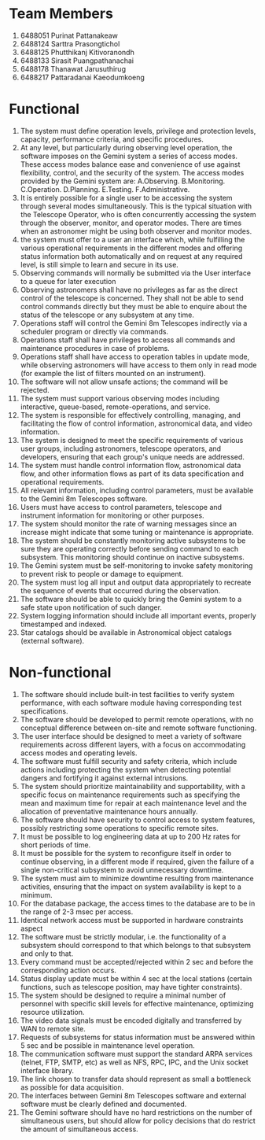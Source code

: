 # Team Members
1. 6488051	Purinat	Pattanakeaw
2. 6488124	Sarttra	Prasongtichol
3. 6488125	Phutthikanj	Kitivoranondh
4. 6488133	Sirasit	Puangpathanachai
5. 6488178	Thanawat	Jarusuthirug
6. 6488217	Pattaradanai	Kaeodumkoeng

# Functional
1. The system must define operation levels, privilege and protection levels, capacity, performance criteria, and specific procedures.
2. At any level, but particularly during observing level operation, the software imposes on the Gemini system a series of access modes. These access modes balance ease and convenience of use against flexibility, control, and the security of the system. The access modes provided by the Gemini system are: 
A.Observing.
B.Monitoring. 
C.Operation. 
D.Planning. 
E.Testing. 
F.Administrative. 
3. It is entirely possible for a single user to be accessing the system through several modes simultaneously. This is the typical situation with the Telescope Operator, who is often concurrently accessing the system through the observer, monitor, and operator modes. There are times when an astronomer might be using both observer and monitor modes.
4. the system must offer to a user an interface which, while fulfilling the various operational requirements in the different modes and offering status information both automatically and on request at any required level, is still simple to learn and secure in its use.
5. Observing commands will normally be submitted via the User interface to a queue for later execution
6. Observing astronomers shall have no privileges as far as the direct control of the telescope is concerned. They shall not be able to send control commands directly but they must be able to enquire about the status of the telescope or any subsystem at any time. 
7. Operations staff will control the Gemini 8m Telescopes indirectly via a scheduler program or directly via commands.
8. Operations staff shall have privileges to access all commands and maintenance procedures in case of problems.
9. Operations staff shall have access to operation tables in update mode, while observing astronomers will have access to them only in read mode (for example the list of filters mounted on an instrument).
10. The software will not allow unsafe actions; the command will be rejected.
11. The system must support various observing modes including interactive, queue-based, remote-operations, and service.
12. The system is responsible for effectively controlling, managing, and facilitating the flow of control information, astronomical data, and video information.
13. The system is designed to meet the specific requirements of various user groups, including astronomers, telescope operators, and developers, ensuring that each group's unique needs are addressed.
14. The system must handle control information flow, astronomical data flow, and other information flows as part of its data specification and operational requirements.
15. All relevant information, including control parameters, must be available to the Gemini 8m Telescopes software.
16. Users must have access to control parameters, telescope and instrument information for monitoring or other purposes.
17. The system should monitor the rate of warning messages since an increase might indicate that some tuning or maintenance is appropriate.
18. The system should be constantly monitoring active subsystems to be sure they are operating correctly before sending command to each subsystem. This monitoring should continue on inactive subsystems.
20. The Gemini system must be self-monitoring to invoke safety monitoring to prevent risk to people or damage to equipment.
21. The system must log all input and output data appropriately to recreate the sequence of events that occurred during the observation.
22. The software should be able to quickly bring the Gemini system to a safe state upon notification of such danger.
23. System logging information should include all important events, properly timestamped and indexed.
24. Star catalogs should be available in Astronomical object catalogs (external software).


# Non-functional
1. The software should include built-in test facilities to verify system performance, with each software module having corresponding test specifications.
2. The software should be developed to permit remote operations, with no conceptual difference between on-site and remote software functioning.
3. The user interface should be designed to meet a variety of software requirements across different layers, with a focus on accommodating access modes and operating levels.
4. The software must fulfill security and safety criteria, which include actions including protecting the system when detecting potential dangers and fortifying it against external intrusions.
5. The system should prioritize maintainability and supportability, with a specific focus on maintenance requirements such as specifying the mean and maximum time for repair at each maintenance level and the allocation of preventative maintenance hours annually.
6. The software should have security to control access to system features, possibly restricting some operations to specific remote sites.
7. It must be possible to log engineering data at up to 200 Hz rates for short periods of time.
8. It must be possible for the system to reconfigure itself in order to continue observing, in a different mode if required, given the failure of a single non-critical subsystem to avoid unnecessary downtime.
9. The system must aim to minimize downtime resulting from maintenance activities, ensuring that the impact on system availability is kept to a minimum.
10. For the database package, the access times to the database are to be in the range of 2-3 msec per access.
11. Identical network access must be supported in hardware constraints aspect
12. The software must be strictly modular, i.e. the functionality of a subsystem should correspond to that which belongs to that subsystem and only to that.
13. Every command must be accepted/rejected within 2 sec and before the corresponding action occurs.
14. Status display update must be within 4 sec at the local stations (certain functions, such as telescope position, may have tighter constraints).
15. The system should be designed to require a minimal number of personnel with specific skill levels for effective maintenance, optimizing resource utilization.
16. The video data signals must be encoded digitally and transferred by WAN to remote site.
17. Requests of subsystems for status information must be answered within 5 sec and be possible in maintenance level operation. 
18. The communication software must support the standard ARPA services (telnet, FTP, SMTP, etc) as well as NFS, RPC, IPC, and the Unix socket interface library.
19. The link chosen to transfer data should represent as small a bottleneck as possible for data acquisition.
20. The interfaces between Gemini 8m Telescopes software and external software must be clearly defined and documented.
21. The Gemini software should have no hard restrictions on the number of simultaneous users, but should allow for policy decisions that do restrict the amount of simultaneous access.





